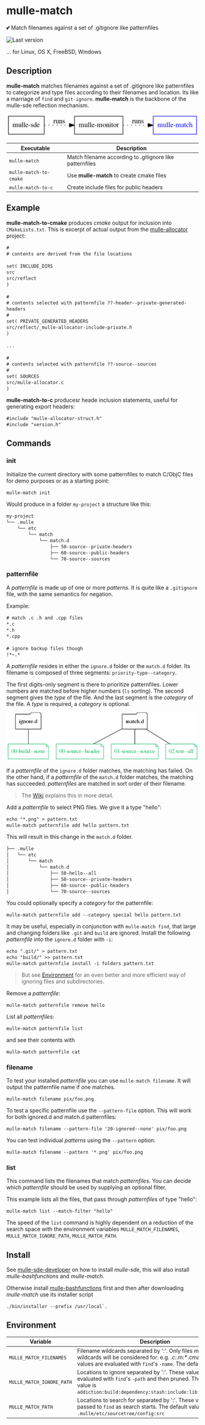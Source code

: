 # mulle-match

💕 Match filenames against a set of .gitignore like patternfiles

![Last version](https://img.shields.io/github/tag/mulle-sde/mulle-match.svg)

... for Linux, OS X, FreeBSD, Windows


## Description

**mulle-match** matches filenames against a set of .gitignore like patternfiles
to categorize and type files according to their filenames and location. Its 
like a marriage of `find` and `git-ignore`. **mulle-match** is the backbone of
the mulle-sde reflection mechanism.

![](dox/mulle-sde-overview.png)

Executable              | Description
------------------------|--------------------------------
`mulle-match`           | Match filename according to .gitignore like patternfiles
`mulle-match-to-cmake`  | Use **mulle-match** to create cmake files
`mulle-match-to-c`      | Create include files for public headers


## Example

**mulle-match-to-cmake** produces *cmake* output for inclusion into
`CMakeLists.txt`. This is excerpt of actual output from the
[mulle-allocator](https://github.com/mulle-c/mulle-allocator) project:

```
#
# contents are derived from the file locations

set( INCLUDE_DIRS
src
src/reflect
)

#
# contents selected with patternfile ??-header--private-generated-headers
#
set( PRIVATE_GENERATED_HEADERS
src/reflect/_mulle-allocator-include-private.h
)

...

#
# contents selected with patternfile ??-source--sources
#
set( SOURCES
src/mulle-allocator.c
)
```

**mulle-match-to-c** producesr heade inclusion statements, useful for
generating export headers:

```
#include "mulle-allocator-struct.h"
#include "version.h"
```


## Commands

### init

Initialize the current directory with some patternfiles to match C/ObjC files
for demo purposes or as a starting point:

```
mulle-match init
```

Would produce in a folder `my-project` a structure like this:

```
my-project
└── .mulle
    └── etc
        └── match
            └── match.d
                ├── 50-source--private-headers
                ├── 60-source--public-headers
                └── 70-source--sources
```


### patternfile

A *patternfile* is made up of one or more *patterns*. It is quite like a
`.gitignore` file, with the same semantics for negation.


Example:

```
# match .c .h and .cpp files
*.c
*.h
*.cpp

# ignore backup files though
!*~.*
```

A *patternfile* resides in either the `ignore.d` folder or the
`match.d` folder. Its filename is composed of three
segments: `priority-type--category`.

The first digits-only segment is there to prioritize patternfiles.
Lower numbers are matched before higher numbers (`ls` sorting).
The second segment gives the *type* of the file. And the last segment
is the *category* of the file. A *type* is required, a *category* is optional.

![](dox/mulle-match-match.png)

If a *patternfile* of the `ignore.d` folder matches, the matching has failed.
On the other hand, if a *patternfile* of the `match.d` folder matches, the
matching has succeeded. *patternfiles* are matched in sort order of their
filename.

> The [Wiki](https://github.com/mulle-sde/mulle-match/wiki) explains this in more detail.

Add a *patternfile* to select PNG files. We give it a type "hello":

```
echo "*.png" > pattern.txt
mulle-match patternfile add hello pattern.txt
```

This will result in this change in the `match.d` folder.

```
├── .mulle
│   └── etc
│       └── match
│           └── match.d
│               ├── 50-hello--all
│               ├── 50-source--private-headers
│               ├── 60-source--public-headers
│               └── 70-source--sources
```

You could optionally specify a *category* for the patternfile:

```
mulle-match patternfile add --category special hello pattern.txt
```

It may be useful, especially in conjunction with `mulle-match find`,
that large and changing folders like `.git` and `build` are ignored.
Install the following *patternfile* into the `ignore.d` folder with `-i`:

```
echo ".git/" > pattern.txt
echo "build/" >> pattern.txt
mulle-match patternfile install -i folders pattern.txt
```
> But see [Environment](#environmet) for an even better and more efficient way of ignoring files
> and subdirectories.

Remove a *patternfile*:

```
mulle-match patternfile remove hello
```

List all *patternfiles*:

```
mulle-match patternfile list
```

and see their contents with

```
mulle-match patternfile cat
```


### filename

To test your installed *patternfile* you can use `mulle-match filename`. It
will output the patternfile name if one matches.

```
mulle-match filename pix/foo.png
```

To test a specific patternfile use the `--pattern-file` option. This will work
for both ignored.d and match.d patternfiles:

```
mulle-match filename --pattern-file '20-ignored--none' pix/foo.png
```


You can test individual *patterns* using the `--pattern` option:

```
mulle-match filename --pattern '*.png' pix/foo.png
```


### list

This command lists the filenames that match *patternfiles*.
You can decide which *patternfile* should be used by supplying an optional
filter.

This example lists all the files, that pass through *patternfiles* of type
"hello":

```
mulle-match list --match-filter "hello"
```

The speed of the `list` command is highly dependent on a reduction of the
search space with the environment variables `MULLE_MATCH_FILENAMES`,
`MULLE_MATCH_IGNORE_PATH`, `MULLE_MATCH_PATH`.


## Install

See [mulle-sde-developer](//github.com/mulle-sde/mulle-sde-developer) on how
to install *mulle-sde*, this will also install *mulle-bashfunctions* and 
*mulle-match*.

Otherwise install [mulle-bashfunctions](//github.com/mulle-sde/mulle-sde-developer)
first and then after downloading *mulle-match* use its installer script

```
./bin/installer --prefix /usr/local`.
```


## Environment

Variable                  | Description
--------------------------|---------------------------------------------
`MULLE_MATCH_FILENAMES`   | Filename wildcards separated by ':'. Only files matching these wildcards will be considered for. e.g. *.c:*.m:*.cmake. These values are evaluated with `find`'s `-name`. The default value is `*`
`MULLE_MATCH_IGNORE_PATH` | Locations to ignore separated by ':'. These values are evaluated with `find`'s `-path` and then pruned. The default value is `addiction:build:dependency:stash:include:lib:libexec:.git`
`MULLE_MATCH_PATH`        | Locations to search for separated by ':'. These values are passed to `find` as search starts. The default value is `.mulle/etc/sourcetree/config:src`

